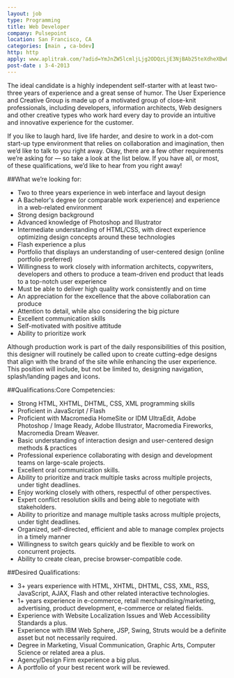 ```yaml
---
layout: job
type: Programming
title: Web Developer
company: Pulsepoint
location: San Francisco, CA
categories: [main , ca-bdev]
http: http
apply: www.aplitrak.com/?adid=YmJnZW5lcmljLjg2ODQzLjE3NjBAb25teXdheXBwLmFwbGl0cmFrLmNvbQ
post-date : 3-4-2013
---
```


The ideal candidate is a highly independent self-starter with at least two-three years of experience and a great sense of humor. The User Experience and Creative Group is made up of a motivated group of close-knit professionals, including developers, information architects, Web designers and other creative types who work hard every day to provide an intuitive and innovative experience for the customer.

If you like to laugh hard, live life harder, and desire to work in a dot-com start-up type environment that relies on collaboration and imagination, then we’d like to talk to you right away. Okay, there are a few other requirements we’re asking for — so take a look at the list below. If you have all, or most, of these qualifications, we’d like to hear from you right away!

##What we’re looking for:

* Two to three years experience in web interface and layout design
* A Bachelor's degree (or comparable work experience) and experience in a web-related environment
* Strong design background
* Advanced knowledge of Photoshop and Illustrator
* Intermediate understanding of HTML/CSS, with direct experience optimizing design concepts around these technologies
* Flash experience a plus
* Portfolio that displays an understanding of user-centered design (online portfolio preferred)
* Willingness to work closely with information architects, copywriters, developers and others to produce a team-driven end product that leads to a top-notch user experience
* Must be able to deliver high quality work consistently and on time
* An appreciation for the excellence that the above collaboration can produce
* Attention to detail, while also considering the big picture
* Excellent communication skills
* Self-motivated with positive attitude
* Ability to prioritize work

Although production work is part of the daily responsibilities of this position, this designer will routinely be called upon to create cutting-edge designs that align with the brand of the site while enhancing the user experience. This position will include, but not be limited to, designing navigation, splash/landing pages and icons.

##Qualifications:Core Competencies:

* Strong HTML, XHTML, DHTML, CSS, XML programming skills
* Proficient in JavaScript / Flash
* Proficient with Macromedia HomeSite or IDM UItraEdit, Adobe Photoshop / Image Ready, Adobe Illustrator, Macromedia Fireworks, Macromedia Dream Weaver.
* Basic understanding of interaction design and user-centered design methods & practices
* Professional experience collaborating with design and development teams on large-scale projects.
* Excellent oral communication skills.
* Ability to prioritize and track multiple tasks across multiple projects, under tight deadlines.
* Enjoy working closely with others, respectful of other perspectives.
* Expert conflict resolution skills and being able to negotiate with stakeholders.
* Ability to prioritize and manage multiple tasks across multiple projects, under tight deadlines.
* Organized, self-directed, efficient and able to manage complex projects in a timely manner
* Willingness to switch gears quickly and be flexible to work on concurrent projects.
* Ability to create clean, precise browser-compatible code.

##Desired Qualifications:

* 3+ years experience with HTML, XHTML, DHTML, CSS, XML, RSS, JavaScript, AJAX, Flash and other related interactive technologies.
* 1+ years experience in e-commerce, retail merchandising/marketing, advertising, product development, e-commerce or related fields.
* Experience with Website Localization Issues and Web Accessibility Standards a plus.
* Experience with IBM Web Sphere, JSP, Swing, Struts would be a definite asset but not necessarily required.
* Degree in Marketing, Visual Communication, Graphic Arts, Computer Science or related area a plus.
* Agency/Design Firm experience a big plus.
* A portfolio of your best recent work will be reviewed.
